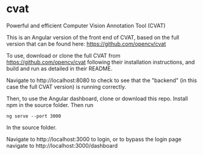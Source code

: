 # cvat
Powerful and efficient Computer Vision Annotation Tool (CVAT)


This is an Angular version of the front end of CVAT, based on the full version that can be found here: https://github.com/opencv/cvat

To use, download or clone the full CVAT from https://github.com/opencv/cvat following their installation instructions, and build and run as detailed in their README.

Navigate to http://localhost:8080 to check to see that the "backend" (in this case the full CVAT version) is running correctly. 

Then, to use the Angular dashboard, clone or download this repo. Install npm in the source folder. Then run 

```
ng serve --port 3000

```

In the source folder. 

Navigate to http://localhost:3000 to login, or to bypass the login page navigate to http://localhost:3000/dashboard
